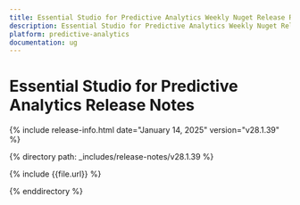 ```yaml
---
title: Essential Studio for Predictive Analytics Weekly Nuget Release Release Notes  
description: Essential Studio for Predictive Analytics Weekly Nuget Release Release Notes  
platform: predictive-analytics
documentation: ug
---
```


# Essential Studio for Predictive Analytics  Release Notes  

{% include release-info.html date="January 14, 2025"  version="v28.1.39" %} 

{% directory path: _includes/release-notes/v28.1.39 %}

{% include {{file.url}} %}

{% enddirectory %}